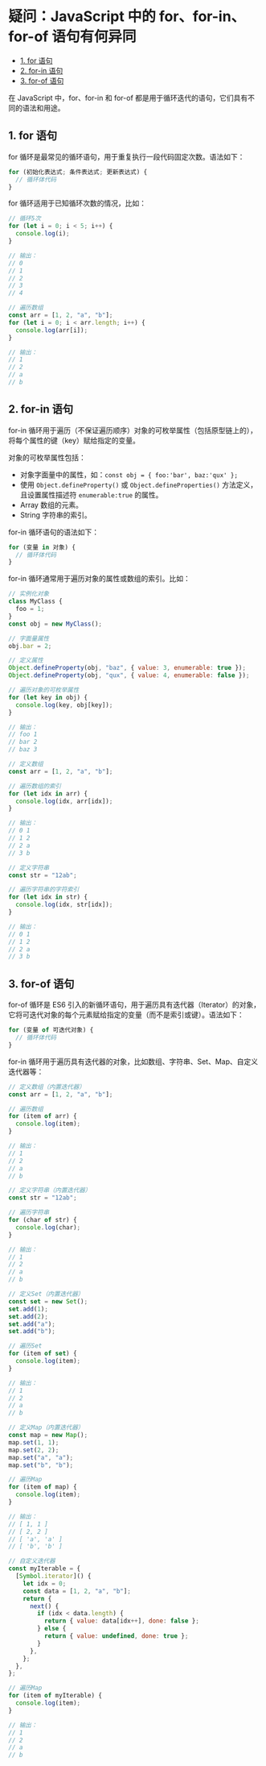 # 疑问：JavaScript 中的 for、for-in、for-of 语句有何异同<!-- omit in toc -->

- [1. for 语句](#1-for-语句)
- [2. for-in 语句](#2-for-in-语句)
- [3. for-of 语句](#3-for-of-语句)

在 JavaScript 中，for、for-in 和 for-of 都是用于循环迭代的语句，它们具有不同的语法和用途。

## 1. for 语句

for 循环是最常见的循环语句，用于重复执行一段代码固定次数。语法如下：

```javascript
for (初始化表达式; 条件表达式; 更新表达式) {
  // 循环体代码
}
```

for 循环适用于已知循环次数的情况，比如：

```javascript
// 循环5次
for (let i = 0; i < 5; i++) {
  console.log(i);
}

// 输出：
// 0
// 1
// 2
// 3
// 4
```

```javascript
// 遍历数组
const arr = [1, 2, "a", "b"];
for (let i = 0; i < arr.length; i++) {
  console.log(arr[i]);
}

// 输出：
// 1
// 2
// a
// b
```

## 2. for-in 语句

for-in 循环用于遍历（不保证遍历顺序）对象的可枚举属性（包括原型链上的），将每个属性的键（key）赋给指定的变量。

对象的可枚举属性包括：

- 对象字面量中的属性，如：`const obj = { foo:'bar', baz:'qux' };`
- 使用 `Object.defineProperty()` 或 `Object.defineProperties()` 方法定义，且设置属性描述符 `enumerable:true` 的属性。
- Array 数组的元素。
- String 字符串的索引。

for-in 循环语句的语法如下：

```javascript
for (变量 in 对象) {
  // 循环体代码
}
```

for-in 循环通常用于遍历对象的属性或数组的索引。比如：

```javascript
// 实例化对象
class MyClass {
  foo = 1;
}
const obj = new MyClass();

// 字面量属性
obj.bar = 2;

// 定义属性
Object.defineProperty(obj, "baz", { value: 3, enumerable: true });
Object.defineProperty(obj, "qux", { value: 4, enumerable: false });

// 遍历对象的可枚举属性
for (let key in obj) {
  console.log(key, obj[key]);
}

// 输出：
// foo 1
// bar 2
// baz 3
```

```javascript
// 定义数组
const arr = [1, 2, "a", "b"];

// 遍历数组的索引
for (let idx in arr) {
  console.log(idx, arr[idx]);
}

// 输出：
// 0 1
// 1 2
// 2 a
// 3 b
```

```javascript
// 定义字符串
const str = "12ab";

// 遍历字符串的字符索引
for (let idx in str) {
  console.log(idx, str[idx]);
}

// 输出：
// 0 1
// 1 2
// 2 a
// 3 b
```

## 3. for-of 语句

for-of 循环是 ES6 引入的新循环语句，用于遍历具有迭代器（Iterator）的对象，它将可迭代对象的每个元素赋给指定的变量（而不是索引或键）。语法如下：

```javascript
for (变量 of 可迭代对象) {
  // 循环体代码
}
```

for-in 循环用于遍历具有迭代器的对象，比如数组、字符串、Set、Map、自定义迭代器等：

```javascript
// 定义数组（内置迭代器）
const arr = [1, 2, "a", "b"];

// 遍历数组
for (item of arr) {
  console.log(item);
}

// 输出：
// 1
// 2
// a
// b
```

```javascript
// 定义字符串（内置迭代器）
const str = "12ab";

// 遍历字符串
for (char of str) {
  console.log(char);
}

// 输出：
// 1
// 2
// a
// b
```

```javascript
// 定义Set（内置迭代器）
const set = new Set();
set.add(1);
set.add(2);
set.add("a");
set.add("b");

// 遍历Set
for (item of set) {
  console.log(item);
}

// 输出：
// 1
// 2
// a
// b
```

```javascript
// 定义Map（内置迭代器）
const map = new Map();
map.set(1, 1);
map.set(2, 2);
map.set("a", "a");
map.set("b", "b");

// 遍历Map
for (item of map) {
  console.log(item);
}

// 输出：
// [ 1, 1 ]
// [ 2, 2 ]
// [ 'a', 'a' ]
// [ 'b', 'b' ]
```

```javascript
// 自定义迭代器
const myIterable = {
  [Symbol.iterator]() {
    let idx = 0;
    const data = [1, 2, "a", "b"];
    return {
      next() {
        if (idx < data.length) {
          return { value: data[idx++], done: false };
        } else {
          return { value: undefined, done: true };
        }
      },
    };
  },
};

// 遍历Map
for (item of myIterable) {
  console.log(item);
}

// 输出：
// 1
// 2
// a
// b
```
